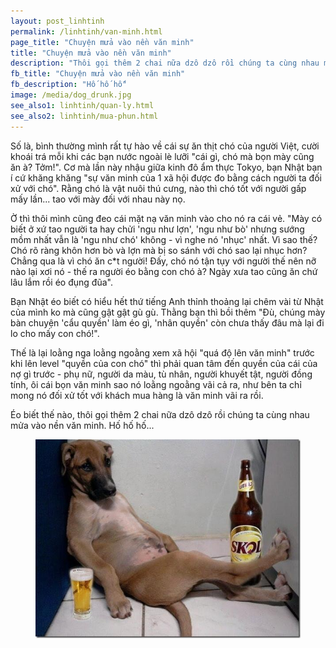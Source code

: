 ```yaml
---
layout: post_linhtinh
permalink: /linhtinh/van-minh.html
page_title: "Chuyện mửa vào nền văn minh"
title: "Chuyện mửa vào nền văn minh"
description: "Thôi gọi thêm 2 chai nữa dzô dzô rồi chúng ta cùng nhau mửa vào nền văn minh. Hố hố hố..."
fb_title: "Chuyện mửa vào nền văn minh"
fb_description: "Hố hố hố"
image: /media/dog_drunk.jpg
see_also1: linhtinh/quan-ly.html
see_also2: linhtinh/mua-phun.html
---
```


Số là, bình thường mình rất tự hào về cái sự ăn thịt chó của người Việt, cười khoái trá mỗi khi các bạn nước ngoài lè lưỡi "cái gì, chó mà bọn mày cũng ăn à? Tởm!". Cơ mà lần này nhậu giữa kinh đô ẩm thực Tokyo, bạn Nhật bạn í cứ khăng khăng "sự văn minh của 1 xã hội được đo bằng cách người ta đối xử với chó". Rằng chó là vật nuôi thú cưng, nào thì chó tốt với người gấp mấy lần... tao với mày đối với nhau này nọ.

Ờ thì thôi mình cũng đeo cái mặt nạ văn minh vào cho nó ra cái vẻ. "Mày có biết ở xứ tao người ta hay chửi 'ngu như lợn', 'ngu như bò' nhưng sướng mồm nhất vẫn là 'ngu như chó' không - vì nghe nó 'nhục' nhất. Vì sao thế? Chó rõ ràng khôn hơn bò và lợn mà bị so sánh với chó sao lại nhục hơn? Chẳng qua là vì chó ăn c*t người! Đấy, chó nó tận tụy với người thế nên nỡ nào lại xơi nó - thế ra người éo bằng con chó à? Ngày xưa tao cũng ăn chứ lâu lắm rồi éo đụng đũa".

Bạn Nhật éo biết có hiểu hết thứ tiếng Anh thỉnh thoảng lại chêm vài từ Nhật của mình ko mà cũng gật gật gù gù. Thằng bạn thì bồi thêm "Đù, chúng mày bàn chuyện 'cẩu quyền' làm éo gì, 'nhân quyền' còn chưa thấy đâu mà lại đi lo cho mấy con chó!".

Thế là lại loằng nga loằng ngoằng xem xã hội "quá độ lên văn minh" trước khi lên level "quyền của con chó" thì phải quan tâm đến quyền của cái của nợ gì trước - phụ nữ, người da màu, tù nhân, người khuyết tật, người đồng tính, ôi cái bọn văn minh sao nó loằng ngoằng vãi cả ra, như bên ta chỉ mong nó đối xử tốt với khách mua hàng là văn minh vãi ra rồi.

Éo biết thế nào, thôi gọi thêm 2 chai nữa dzô dzô rồi chúng ta cùng nhau mửa vào nền văn minh. Hố hố hố...

<figure>
  <div class="img-container">
  <img src="/media/dog_drunk.jpg" alt="Mửa vào nền văn minh">
  </div>
</figure>